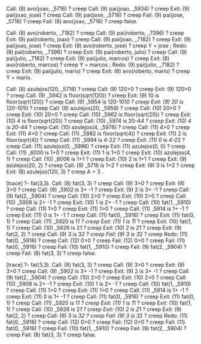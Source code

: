   
  Call: (8) avo(joao, _5716) ? creep
   Call: (9) pai(joao, _5934) ? creep
   Exit: (9) pai(joao, jose) ? creep
   Call: (9) pai(jose, _5716) ? creep
   Fail: (9) pai(jose, _5716) ? creep
   Fail: (8) avo(joao, _5716) ? creep
false.

 Call: (8) avo(roberto, _7182) ? creep
   Call: (9) pai(roberto, _7396) ? creep
   Exit: (9) pai(roberto, joao) ? creep
   Call: (9) pai(joao, _7182) ? creep
   Exit: (9) pai(joao, jose) ? creep
   Exit: (8) avo(roberto, jose) ? creep
Y = jose ;
   Redo: (9) pai(roberto, _7396) ? creep
   Exit: (9) pai(roberto, julio) ? creep
   Call: (9) pai(julio, _7182) ? creep
   Exit: (9) pai(julio, marcos) ? creep
   Exit: (8) avo(roberto, marcos) ? creep
Y = marcos ;
   Redo: (9) pai(julio, _7182) ? creep
   Exit: (9) pai(julio, mario) ? creep
   Exit: (8) avo(roberto, mario) ? creep
Y = mario.

 Call: (8) azulejos(120, _5716) ? creep
   Call: (9) 120>0 ? creep
   Exit: (9) 120>0 ? creep
   Call: (9) _5942 is floor(sqrt(120)) ? creep
   Exit: (9) 10 is floor(sqrt(120)) ? creep
   Call: (9) _5954 is 120-10*10 ? creep
   Exit: (9) 20 is 120-10*10 ? creep
   Call: (9) azulejos(20, _5956) ? creep
   Call: (10) 20>0 ? creep
   Exit: (10) 20>0 ? creep
   Call: (10) _5962 is floor(sqrt(20)) ? creep
   Exit: (10) 4 is floor(sqrt(20)) ? creep
   Call: (10) _5974 is 20-4*4 ? creep
   Exit: (10) 4 is 20-4*4 ? creep
   Call: (10) azulejos(4, _5976) ? creep
   Call: (11) 4>0 ? creep
   Exit: (11) 4>0 ? creep
   Call: (11) _5982 is floor(sqrt(4)) ? creep
   Exit: (11) 2 is floor(sqrt(4)) ? creep
   Call: (11) _5994 is 4-2*2 ? creep
   Exit: (11) 0 is 4-2*2 ? creep
   Call: (11) azulejos(0, _5996) ? creep
   Exit: (11) azulejos(0, 0) ? creep
   Call: (11) _6000 is 1+0 ? creep
   Exit: (11) 1 is 1+0 ? creep
   Exit: (10) azulejos(4, 1) ? creep
   Call: (10) _6006 is 1+1 ? creep
   Exit: (10) 2 is 1+1 ? creep
   Exit: (9) azulejos(20, 2) ? creep
   Call: (9) _5716 is 1+2 ? creep
   Exit: (9) 3 is 1+2 ? creep
   Exit: (8) azulejos(120, 3) ? creep
A = 3 .



[trace]  ?- fat(3,3).
   Call: (8) fat(3, 3) ? creep
   Call: (9) 3>0 ? creep
   Exit: (9) 3>0 ? creep
   Call: (9) _5902 is 3+ -1 ? creep
   Exit: (9) 2 is 3+ -1 ? creep
   Call: (9) fat(2, _5904) ? creep
   Call: (10) 2>0 ? creep
   Exit: (10) 2>0 ? creep
   Call: (10) _5908 is 2+ -1 ? creep
   Exit: (10) 1 is 2+ -1 ? creep
   Call: (10) fat(1, _5910) ? creep
   Call: (11) 1>0 ? creep
   Exit: (11) 1>0 ? creep
   Call: (11) _5914 is 1+ -1 ? creep
   Exit: (11) 0 is 1+ -1 ? creep
   Call: (11) fat(0, _5916) ? creep
   Exit: (11) fat(0, 1) ? creep
   Call: (11) _5920 is 1*1 ? creep
   Exit: (11) 1 is 1*1 ? creep
   Exit: (10) fat(1, 1) ? creep
   Call: (10) _5926 is 2*1 ? creep
   Exit: (10) 2 is 2*1 ? creep
   Exit: (9) fat(2, 2) ? creep
   Call: (9) 3 is 3*2 ? creep
   Fail: (9) 3 is 3*2 ? creep
   Redo: (11) fat(0, _5916) ? creep
   Call: (12) 0>0 ? creep
   Fail: (12) 0>0 ? creep
   Fail: (11) fat(0, _5916) ? creep
   Fail: (10) fat(1, _5910) ? creep
   Fail: (9) fat(2, _5904) ? creep
   Fail: (8) fat(3, 3) ? creep
false.


[trace]  ?- fat(3,3).
   Call: (8) fat(3, 3) ? creep
   Call: (9) 3>0 ? creep
   Exit: (9) 3>0 ? creep
   Call: (9) _5902 is 3+ -1 ? creep
   Exit: (9) 2 is 3+ -1 ? creep
   Call: (9) fat(2, _5904) ? creep
   Call: (10) 2>0 ? creep
   Exit: (10) 2>0 ? creep
   Call: (10) _5908 is 2+ -1 ? creep
   Exit: (10) 1 is 2+ -1 ? creep
   Call: (10) fat(1, _5910) ? creep
   Call: (11) 1>0 ? creep
   Exit: (11) 1>0 ? creep
   Call: (11) _5914 is 1+ -1 ? creep
   Exit: (11) 0 is 1+ -1 ? creep
   Call: (11) fat(0, _5916) ? creep
   Exit: (11) fat(0, 1) ? creep
   Call: (11) _5920 is 1*1 ? creep
   Exit: (11) 1 is 1*1 ? creep
   Exit: (10) fat(1, 1) ? creep
   Call: (10) _5926 is 2*1 ? creep
   Exit: (10) 2 is 2*1 ? creep
   Exit: (9) fat(2, 2) ? creep
   Call: (9) 3 is 3*2 ? creep
   Fail: (9) 3 is 3*2 ? creep
   Redo: (11) fat(0, _5916) ? creep
   Call: (12) 0>0 ? creep
   Fail: (12) 0>0 ? creep
   Fail: (11) fat(0, _5916) ? creep
   Fail: (10) fat(1, _5910) ? creep
   Fail: (9) fat(2, _5904) ? creep
   Fail: (8) fat(3, 3) ? creep
false.

